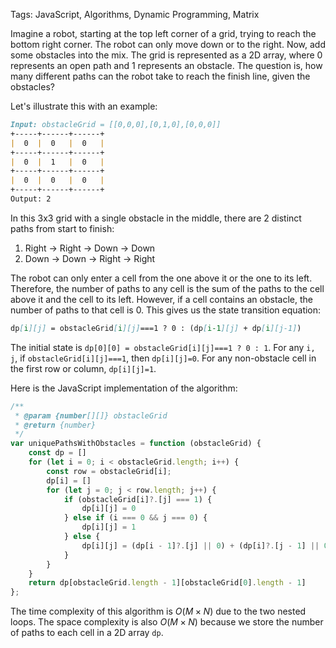 Tags: JavaScript, Algorithms, Dynamic Programming, Matrix

Imagine a robot, starting at the top left corner of a grid, trying to reach the bottom right corner. The robot can only move down or to the right. Now, add some obstacles into the mix. The grid is represented as a 2D array, where 0 represents an open path and 1 represents an obstacle. The question is, how many different paths can the robot take to reach the finish line, given the obstacles?

Let's illustrate this with an example: 

```markdown
Input: obstacleGrid = [[0,0,0],[0,1,0],[0,0,0]]
+-----+------+------+
|  0  |  0   |  0   |
+-----+------+------+
|  0  |  1   |  0   |
+-----+------+------+
|  0  |  0   |  0   |
+-----+------+------+
Output: 2
```
In this 3x3 grid with a single obstacle in the middle, there are 2 distinct paths from start to finish:
1. Right -> Right -> Down -> Down
2. Down -> Down -> Right -> Right

The robot can only enter a cell from the one above it or the one to its left. Therefore, the number of paths to any cell is the sum of the paths to the cell above it and the cell to its left. However, if a cell contains an obstacle, the number of paths to that cell is 0. This gives us the state transition equation: 

```markdown
dp[i][j] = obstacleGrid[i][j]===1 ? 0 : (dp[i-1][j] + dp[i][j-1])
```

The initial state is `dp[0][0] = obstacleGrid[i][j]===1 ? 0 : 1`. For any `i, j`, if `obstacleGrid[i][j]===1`, then `dp[i][j]=0`. For any non-obstacle cell in the first row or column, `dp[i][j]=1`.

Here is the JavaScript implementation of the algorithm:

```javascript
/**
 * @param {number[][]} obstacleGrid
 * @return {number}
 */
var uniquePathsWithObstacles = function (obstacleGrid) {
    const dp = []
    for (let i = 0; i < obstacleGrid.length; i++) {
        const row = obstacleGrid[i];
        dp[i] = []
        for (let j = 0; j < row.length; j++) {
            if (obstacleGrid[i]?.[j] === 1) {
                dp[i][j] = 0
            } else if (i === 0 && j === 0) {
                dp[i][j] = 1
            } else {
                dp[i][j] = (dp[i - 1]?.[j] || 0) + (dp[i]?.[j - 1] || 0);
            }
        }
    }
    return dp[obstacleGrid.length - 1][obstacleGrid[0].length - 1]
};
```

The time complexity of this algorithm is $O(M\times N)$ due to the two nested loops. The space complexity is also $O(M\times N)$ because we store the number of paths to each cell in a 2D array `dp`.